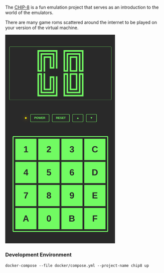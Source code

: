 The [CHIP-8](https://en.wikipedia.org/wiki/CHIP-8) is a fun emulation project that serves as an introduction to the world of the emulators.

There are many game roms scattered around the internet to be played on your version of the virtual machine.

[<img src="public/screenshot.png" width="350"/>](public/screenshot.png)

### Development Environment

```shell
docker-compose --file docker/compose.yml --project-name chip8 up
```
